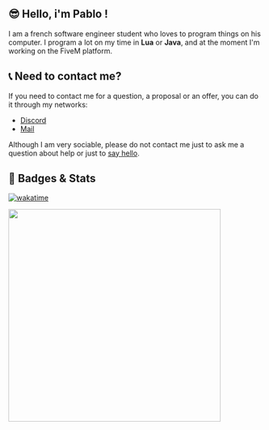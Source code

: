 ## 😎 Hello, i'm Pablo !
I am a french software engineer student who loves to program things on his computer. 
I program a lot on my time in **Lua** or **Java**, and at the moment I'm working on the FiveM platform.
<br/>

## 📞 Need to contact me?
If you need to contact me for a question, a proposal or an offer, you can do it through my networks:
- [Discord](https://discord.gg/dKaxhdfu5E)
- [Mail](mailto:pablo.zapata.dev@gmail.com)

Although I am very sociable, please do not contact me just to ask me a question about help or just to [say hello](https://nohello.net/).
## 🦅 Badges & Stats
[![wakatime](https://wakatime.com/badge/user/f53a9c06-8927-45a0-816d-630228d9df72.svg)](https://wakatime.com/@f53a9c06-8927-45a0-816d-630228d9df72)
<p align="left">
 <img width="420" src=https://github-readme-stats.vercel.app/api?username=PABLO-1610&count_private=true&show_icons=true&title_color=dc143c&text_color=ffffff&icon_color=dc143c&hide_border=true&bg_color=282a36&layout=compact&hide_title=false&hide_rank=false>
